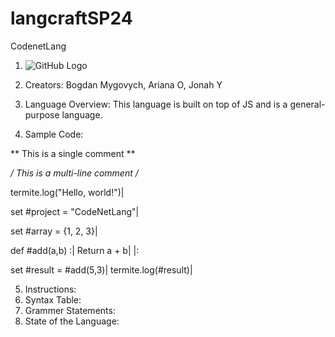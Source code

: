 # langcraftSP24

CodenetLang
1. ![GitHub Logo](/images/cnet.png)

2. Creators: Bogdan Mygovych, Ariana O, Jonah Y
3. Language Overview: This language is built on top of JS and is a general-purpose language.
4. Sample Code: 

** This is a single comment **

*/ This is
   a multi-line
   comment /*

termite.log("Hello, world!")|

set #project = "CodeNetLang"|

set #array = {1, 2, 3}|

def #add(a,b) :| 
	Return a + b|
|:

set #result = #add(5,3)|
termite.log(#result)| 

5. Instructions: 
6. Syntax Table:
7. Grammer Statements:
8. State of the Language:



    